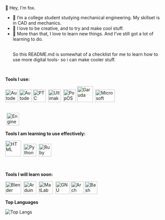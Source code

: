 🦊 Hey, I'm fox. 

- 🌱 I’m a college student studying mechanical engineering. My skillset is in CAD and mechanics.
- 🌿 I love to be creative, and to try and make cool stuff. 
- 🌳 More than that, I love to learn new things. And I've still got a lot of learning to do. <p><br>
So this README.md is somewhat of a checklist for me to learn how to use more digital tools- so i can make cooler stuff.

<p><br>

**Tools I use:**
<p>
<img src="https://upload.wikimedia.org/wikipedia/en/e/ec/AutoCAD_2018_icon.png" width="40" height="40" alt="Autodesk AutoCAD">
<img src="https://www.logolynx.com/images/logolynx/4c/4c80cb2cf950982fa380199b20d17bb8.png" width="40" height="40" alt="Autodesk Inventor">
<img src="https://github.com/almandinefox/images/blob/main/crop?raw=true" width="40" height="40" alt="PTC Creo">
&nbsp;<img src="https://user-images.githubusercontent.com/94206521/141606881-9e1f60ba-3407-4e49-9eb6-407e31e454e8.png" width="40" height="40" alt="Ultimaker Cura">
&nbsp;<img src="https://avatars.githubusercontent.com/u/33131755?s=200&v=4" width="40" height="40" alt="PopOS">
<img src="https://upload.wikimedia.org/wikipedia/commons/thumb/8/88/Garuda-blue-sgs.svg/400px-Garuda-blue-sgs.svg.png" width="50" height="50" alt="Garuda">
&nbsp;<img src="https://1000logos.net/wp-content/uploads/2020/08/Microsoft-Excel-Logo.png" width="62" height="40" alt="Microsoft Excel">
<p><br> &nbsp;<img src="https://www.it.unlv.edu/sites/default/files/styles/250_width/public/sites/default/files/assets/software/icons/ees_icon.png?itok=YFA05BbW" width="40" height="40" alt="Engineering Equation Solver">
  
**Tools I am learning to use effectively:**
<p>
<img src="https://user-images.githubusercontent.com/94206521/141607606-49b511dc-9032-4a67-87f2-93e0876a88b6.png" width="50" height="50" alt="HTML">
&nbsp;<img src="https://logos-download.com/wp-content/uploads/2016/10/Python_logo_icon.png" width="40" height="40" alt="Python">
&nbsp;<img src="https://upload.wikimedia.org/wikipedia/commons/thumb/7/73/Ruby_logo.svg/297px-Ruby_logo.svg.png?20101129171534" width="40" height="40" alt="Ruby">
<p><br>
  
**Tools I will learn soon:**
<p>
<img src="https://www.logolynx.com/images/logolynx/63/632150f28960cba513ff90fb97813286.png" width="50" height="40" alt="Blender">
&nbsp;<img src="https://cdn-images-1.medium.com/max/1200/1*grcYwW_zgkpzP0VEsh3vOg.png" width="40" height="40" alt="Arduino">
&nbsp;<img src="https://upload.wikimedia.org/wikipedia/commons/2/21/Matlab_Logo.png" width="45" height="40" alt="MatLab">
&nbsp;<img src="https://upload.wikimedia.org/wikipedia/commons/thumb/6/6a/Gnu-octave-logo.svg/1024px-Gnu-octave-logo.svg.png" width="45" height="40" alt="GNU Octave">
<img src="https://wiki.installgentoo.com/images/f/f9/Arch-linux-logo.png" width="40" height="40" alt="Arch">
<img src="https://upload.wikimedia.org/wikipedia/commons/thumb/4/4b/Bash_Logo_Colored.svg/512px-Bash_Logo_Colored.svg.png" width="40" height="40" alt="Bash">

  
  
  
  
  
**Top Languages**

![Top Langs](https://github-readme-stats.vercel.app/api/top-langs/?username=almandinefox&layout=compact)
  
<!---
almandinefox/almandinefox is a ✨ special ✨ repository because its `README.md` (this file) appears on your GitHub profile.
You can click the Preview link to take a look at your changes.
--->
